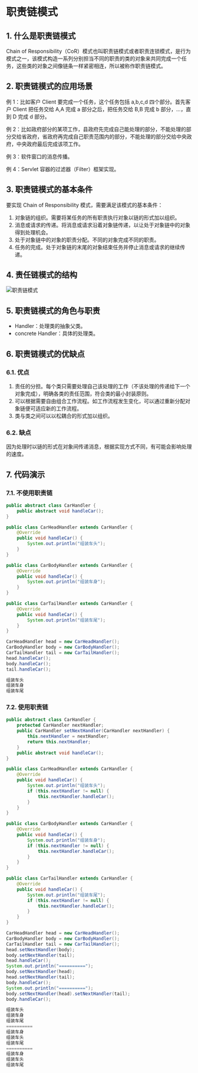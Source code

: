 # 职责链模式

## 1. 什么是职责链模式

Chain of Responsibility（CoR）模式也叫职责链模式或者职责连锁模式，是行为模式之一，该模式构造一系列分别担当不同的职责的类的对象来共同完成一个任务，这些类的对象之间像链条一样紧密相连，所以被称作职责链模式。

## 2. 职责链模式的应用场景

例 1：比如客户 Client 要完成一个任务，这个任务包括 a,b,c,d 四个部分。首先客户 Client 把任务交给 A,A 完成 a 部分之后，把任务交给 B,B 完成 b 部分，…，直到 D 完成 d 部分。

例 2：比如政府部分的某项工作，县政府先完成自己能处理的部分，不能处理的部分交给省政府，省政府再完成自己职责范围内的部分，不能处理的部分交给中央政府，中央政府最后完成该项工作。

例 3：软件窗口的消息传播。

例 4：Servlet 容器的过滤器（Filter）框架实现。

## 3. 职责链模式的基本条件

要实现 Chain of Responsibility 模式，需要满足该模式的基本条件：

1. 对象链的组织。需要将某任务的所有职责执行对象以链的形式加以组织。
2. 消息或请求的传递。将消息或请求沿着对象链传递，以让处于对象链中的对象得到处理机会。
3. 处于对象链中的对象的职责分配。不同的对象完成不同的职责。
4. 任务的完成。处于对象链的末尾的对象结束任务并停止消息或请求的继续传递。

## 4. 责任链模式的结构

![职责链模式](https://cdn.jsdelivr.net/gh/happyflyer/picture-bed@main/2020/职责链模式.2u2oxl7lmmy0.png)

## 5. 职责链模式的角色与职责

- Handler：处理类的抽象父类。
- concrete Handler：具体的处理类。

## 6. 职责链模式的优缺点

### 6.1. 优点

1. 责任的分担。每个类只需要处理自己该处理的工作（不该处理的传递给下一个对象完成），明确各类的责任范围，符合类的最小封装原则。
2. 可以根据需要自由组合工作流程。如工作流程发生变化，可以通过重新分配对象链便可适应新的工作流程。
3. 类与类之间可以以松耦合的形式加以组织。

### 6.2. 缺点

因为处理时以链的形式在对象间传递消息，根据实现方式不同，有可能会影响处理的速度。

## 7. 代码演示

### 7.1. 不使用职责链

```java
public abstract class CarHandler {
    public abstract void handleCar();
}
```

```java
public class CarHeadHandler extends CarHandler {
    @Override
    public void handleCar() {
        System.out.println("组装车头");
    }
}
```

```java
public class CarBodyHandler extends CarHandler {
    @Override
    public void handleCar() {
        System.out.println("组装车身");
    }
}
```

```java
public class CarTailHandler extends CarHandler {
    @Override
    public void handleCar() {
        System.out.println("组装车尾");
    }
}
```

```java
CarHeadHandler head = new CarHeadHandler();
CarBodyHandler body = new CarBodyHandler();
CarTailHandler tail = new CarTailHandler();
head.handleCar();
body.handleCar();
tail.handleCar();
```

```java
组装车头
组装车身
组装车尾
```

### 7.2. 使用职责链

```java
public abstract class CarHandler {
    protected CarHandler nextHandler;
    public CarHandler setNextHandler(CarHandler nextHandler) {
        this.nextHandler = nextHandler;
        return this.nextHandler;
    }
    public abstract void handleCar();
}
```

```java
public class CarHeadHandler extends CarHandler {
    @Override
    public void handleCar() {
        System.out.println("组装车头");
        if (this.nextHandler != null) {
            this.nextHandler.handleCar();
        }
    }
}
```

```java
public class CarBodyHandler extends CarHandler {
    @Override
    public void handleCar() {
        System.out.println("组装车身");
        if (this.nextHandler != null) {
            this.nextHandler.handleCar();
        }
    }
}
```

```java
public class CarTailHandler extends CarHandler {
    @Override
    public void handleCar() {
        System.out.println("组装车尾");
        if (this.nextHandler != null) {
            this.nextHandler.handleCar();
        }
    }
}
```

```java
CarHeadHandler head = new CarHeadHandler();
CarBodyHandler body = new CarBodyHandler();
CarTailHandler tail = new CarTailHandler();
head.setNextHandler(body);
body.setNextHandler(tail);
head.handleCar();
System.out.println("==========");
body.setNextHandler(head);
head.setNextHandler(tail);
body.handleCar();
System.out.println("==========");
body.setNextHandler(head).setNextHandler(tail);
body.handleCar();
```

```java
组装车头
组装车身
组装车尾
==========
组装车身
组装车头
组装车尾
==========
组装车身
组装车头
组装车尾
```
